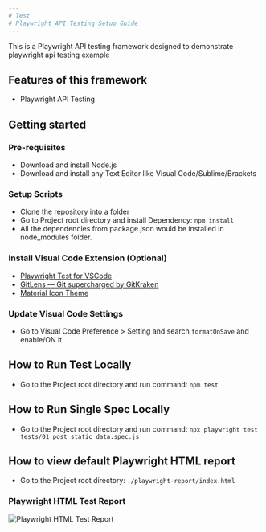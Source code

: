 ```yaml
---
# Test
# Playwright API Testing Setup Guide
---
```


This is a Playwright API testing framework designed to demonstrate playwright api testing example

## Features of this framework
* Playwright API Testing

## Getting started

### Pre-requisites
* Download and install Node.js
* Download and install any Text Editor like Visual Code/Sublime/Brackets

### Setup Scripts 
* Clone the repository into a folder
* Go to Project root directory and install Dependency: `npm install`
* All the dependencies from package.json would be installed in node_modules folder.

### Install Visual Code Extension (Optional)
* <a href="https://marketplace.visualstudio.com/items?itemName=ms-playwright.playwright" target="_blank">Playwright Test for VSCode</a>
* <a href="https://marketplace.visualstudio.com/items?itemName=eamodio.gitlens" target="_blank">GitLens — Git supercharged by GitKraken</a>
* <a href="https://marketplace.visualstudio.com/items?itemName=PKief.material-icon-theme" target="_blank">Material Icon Theme</a>

### Update Visual Code Settings
* Go to Visual Code Preference > Setting and search `formatOnSave` and enable/ON it.

## How to Run Test Locally
* Go to the Project root directory and run command: `npm test`

## How to Run Single Spec Locally
* Go to the Project root directory and run command: `npx playwright test tests/01_post_static_data.spec.js`

## How to view default Playwright HTML report
* Go to the Project root directory: `./playwright-report/index.html`

### Playwright HTML Test Report
![Playwright HTML Test Report](./assets/html-test-report.PNG?raw=true "Playwright HTML Test Report")